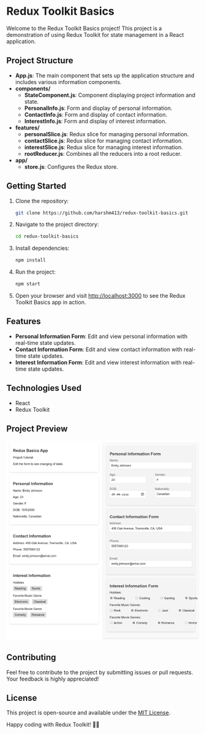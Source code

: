 # Redux Toolkit Basics

Welcome to the Redux Toolkit Basics project! This project is a demonstration of using Redux Toolkit for state management in a React application.

## Project Structure

-   **App.js**: The main component that sets up the application structure and includes various information components.
-   **components/**
    -   **StateComponent.js**: Component displaying project information and state.
    -   **PersonalInfo.js**: Form and display of personal information.
    -   **ContactInfo.js**: Form and display of contact information.
    -   **InterestInfo.js**: Form and display of interest information.
-   **features/**
    -   **personalSlice.js**: Redux slice for managing personal information.
    -   **contactSlice.js**: Redux slice for managing contact information.
    -   **interestSlice.js**: Redux slice for managing interest information.
    -   **rootReducer.js**: Combines all the reducers into a root reducer.
-   **app/**
    -   **store.js**: Configures the Redux store.

## Getting Started

1. Clone the repository:

    ```bash
    git clone https://github.com/harshm413/redux-toolkit-basics.git
    ```

2. Navigate to the project directory:

    ```bash
    cd redux-toolkit-basics
    ```

3. Install dependencies:

    ```bash
    npm install
    ```

4. Run the project:

    ```bash
    npm start
    ```

5. Open your browser and visit [http://localhost:3000](http://localhost:3000) to see the Redux Toolkit Basics app in action.

## Features

-   **Personal Information Form**: Edit and view personal information with real-time state updates.
-   **Contact Information Form**: Edit and view contact information with real-time state updates.
-   **Interest Information Form**: Edit and view interest information with real-time state updates.

## Technologies Used

-   React
-   Redux Toolkit

## Project Preview

![Redux Toolkit Basics App](preview/img1.jpeg)

## Contributing

Feel free to contribute to the project by submitting issues or pull requests. Your feedback is highly appreciated!

## License

This project is open-source and available under the [MIT License](LICENSE).

Happy coding with Redux Toolkit! 🚀🔧

